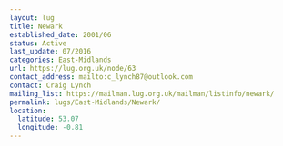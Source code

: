 ```yaml
---
layout: lug
title: Newark
established_date: 2001/06
status: Active
last_update: 07/2016
categories: East-Midlands
url: https://lug.org.uk/node/63
contact_address: mailto:c_lynch87@outlook.com
contact: Craig Lynch
mailing_list: https://mailman.lug.org.uk/mailman/listinfo/newark/
permalink: lugs/East-Midlands/Newark/
location:
  latitude: 53.07
  longitude: -0.81
---
```

